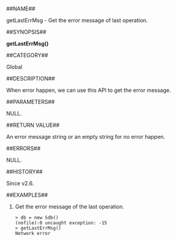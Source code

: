 
##NAME##

getLastErrMsg - Get the error message of last operation.

##SYNOPSIS##

**getLastErrMsg()**

##CATEGORY##

Global

##DESCRIPTION##

When error happen, we can use this API to get the error message.

##PARAMETERS##

NULL.

##RETURN VALUE##

An error message string or an empty string for no error happen.

##ERRORS##

NULL.

##HISTORY##

Since v2.6.

##EXAMPLES##

1. Get the error message of the last operation.

	```lang-javascript
    > db = new Sdb()
    (nofile):0 uncaught exception: -15
    > getLastErrMsg()
    Network error
	```

